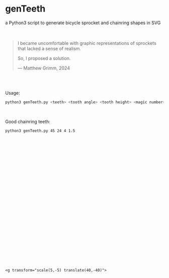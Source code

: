 # genTeeth
a Python3 script to generate bicycle sprocket and chainring shapes in SVG  
<br/><br/>

> I became uncomfortable with graphic representations of sprockets that lacked a sense of realism.
>   
> So, I proposed a solution.
>  
> — Matthew Grimm, 2024

<br/><br/>

Usage:

```bash
python3 genTeeth.py <teeth> <tooth angle> <tooth height> <magic number>
```
<br/>

Good chainring teeth:

```bash
python3 genTeeth.py 45 24 4 1.5
```


<?xml version="1.0" encoding="UTF-8"?>

<!DOCTYPE svg PUBLIC "-//W3C//DTD SVG 1.1//EN" "http://www.w3.org/Graphics/SVG/1.1/DTD/svg11.dtd">

<svg xmlns="http://www.w3.org/2000/svg" version="1.1" width="400" height="400" viewBox="0 0 400 400">

	<g transform="scale(5,-5) translate(40,-40)">

<path d="M 30.03 -8.49 A 8.241480449530897 8.241480449530897 0 0 1 30.89 -4.46 L 29.04 -3.71 A 4 4 0 0 0 29.04 3.71 L 30.89 4.46 A 8.241480449530897 8.241480449530897 0 0 1 30.03 8.49 L 28.04 8.42 A 4 4 0 0 0 25.02 15.2 L 26.41 16.64 A 8.241480449530897 8.241480449530897 0 0 1 23.98 19.97 L 22.19 19.1 A 4 4 0 0 0 16.67 24.06 L 17.36 25.94 A 8.241480449530897 8.241480449530897 0 0 1 13.79 28.0 L 12.5 26.47 A 4 4 0 0 0 5.45 28.77 L 5.3 30.76 A 8.241480449530897 8.241480449530897 0 0 1 1.21 31.19 L 0.65 29.27 A 4 4 0 0 0 -6.73 28.49 L -7.66 30.25 A 8.241480449530897 8.241480449530897 0 0 1 -11.58 28.98 L -11.31 27.0 A 4 4 0 0 0 -17.73 23.29 L -19.31 24.52 A 8.241480449530897 8.241480449530897 0 0 1 -22.37 21.76 L -21.31 20.07 A 4 4 0 0 0 -25.67 14.07 L -27.61 14.55 A 8.241480449530897 8.241480449530897 0 0 1 -29.29 10.78 L -27.63 9.67 A 4 4 0 0 0 -29.18 2.41 L -31.14 2.06 A 8.241480449530897 8.241480449530897 0 0 1 -31.14 -2.06 L -29.18 -2.41 A 4 4 0 0 0 -27.63 -9.67 L -29.29 -10.78 A 8.241480449530897 8.241480449530897 0 0 1 -27.61 -14.55 L -25.67 -14.07 A 4 4 0 0 0 -21.31 -20.07 L -22.37 -21.76 A 8.241480449530897 8.241480449530897 0 0 1 -19.31 -24.52 L -17.73 -23.29 A 4 4 0 0 0 -11.31 -27.0 L -11.58 -28.98 A 8.241480449530897 8.241480449530897 0 0 1 -7.66 -30.25 L -6.73 -28.49 A 4 4 0 0 0 0.65 -29.27 L 1.21 -31.19 A 8.241480449530897 8.241480449530897 0 0 1 5.3 -30.76 L 5.45 -28.77 A 4 4 0 0 0 12.5 -26.47 L 13.79 -28.0 A 8.241480449530897 8.241480449530897 0 0 1 17.36 -25.94 L 16.67 -24.06 A 4 4 0 0 0 22.19 -19.1 L 23.98 -19.97 A 8.241480449530897 8.241480449530897 0 0 1 26.41 -16.64 L 25.02 -15.2 A 4 4 0 0 0 28.04 -8.42 L 30.03 -8.49 Z" /><circle cx="0" cy="0" r="20" fill="#fff" stroke="none"/>
	</g>

</svg>
